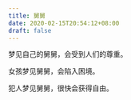 ```yaml
---
title: 舅舅
date: 2020-02-15T20:54:12+08:00
draft: false
---
```


梦见自己的舅舅，会受到人们的尊重。

女孩梦见舅舅，会陷入困境。

犯人梦见舅舅，很快会获得自由。